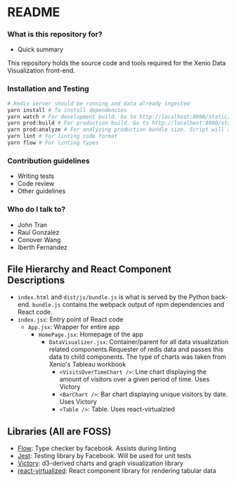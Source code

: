 # README #

### What is this repository for? ###

* Quick summary

This repository holds the source code and tools required for the Xenio Data Visualization front-end.

### Installation and Testing
```bash
# Redis server should be running and data already ingested
yarn install # To install dependencies
yarn watch # For development build. Go to http://localhost:8000/static/index.html
yarn prod:build # For production build. Go to http://localhost:8000/static/index.html
yarn prod:analyze # For analyzing production bundle size. Script will automatically open http://127.0.0.1:8888/
yarn lint # For linting code format
yarn flow # For linting types 
```

### Contribution guidelines ###

* Writing tests
* Code review
* Other guidelines

### Who do I talk to? ###

* John Tran
* Raul Gonzalez
* Conover Wang
* Iberth Fernandez

## File Hierarchy and React Component Descriptions
- `index.html` and `dist/js/bundle.js` is what is served by the Python back-end. `bundle.js` contains the webpack output of npm dependencies and React code.
- `index.jsx`: Entry point of React code
    - `App.jsx`: Wrapper for entire app
        - `HomePage.jsx`: Homepage of the app
            - `DataVisualizer.jsx`: Container/parent for all data visualization related components.Requester of redis data and passes this data to child components. The type of charts was taken from Xenio's Tableau workbook
                - `<VisitsOverTimeChart />`: Line chart displaying the amount of visitors over a given period of time. Uses Victory
                - `<BarChart />`: Bar chart displaying unique visitors by date. Uses Victory
                - `<Table />`: Table. Uses react-virtualzied

## Libraries (All are FOSS)
- [Flow](https://flow.org/en/docs/): Type checker by facebook. Assists during linting
- [Jest](https://facebook.github.io/jest/docs/en/getting-started.html): Testing library by Facebook. Will be used for unit tests
- [Victory](https://formidable.com/open-source/victory/docs/): d3-derived charts and graph visualization library
- [react-virtualized](https://github.com/bvaughn/react-virtualized/tree/master/docs#documentation): React component library for rendering tabular data
